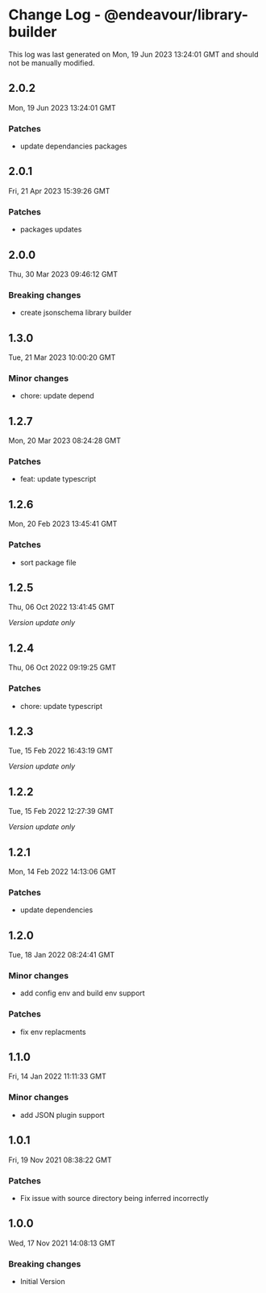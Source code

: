 # Change Log - @endeavour/library-builder

This log was last generated on Mon, 19 Jun 2023 13:24:01 GMT and should not be manually modified.

## 2.0.2
Mon, 19 Jun 2023 13:24:01 GMT

### Patches

-  update dependancies packages

## 2.0.1
Fri, 21 Apr 2023 15:39:26 GMT

### Patches

- packages updates

## 2.0.0
Thu, 30 Mar 2023 09:46:12 GMT

### Breaking changes

- create jsonschema library builder

## 1.3.0
Tue, 21 Mar 2023 10:00:20 GMT

### Minor changes

- chore: update depend

## 1.2.7
Mon, 20 Mar 2023 08:24:28 GMT

### Patches

- feat: update typescript

## 1.2.6
Mon, 20 Feb 2023 13:45:41 GMT

### Patches

- sort package file

## 1.2.5
Thu, 06 Oct 2022 13:41:45 GMT

_Version update only_

## 1.2.4
Thu, 06 Oct 2022 09:19:25 GMT

### Patches

- chore: update typescript

## 1.2.3
Tue, 15 Feb 2022 16:43:19 GMT

_Version update only_

## 1.2.2
Tue, 15 Feb 2022 12:27:39 GMT

_Version update only_

## 1.2.1
Mon, 14 Feb 2022 14:13:06 GMT

### Patches

- update dependencies

## 1.2.0
Tue, 18 Jan 2022 08:24:41 GMT

### Minor changes

- add config env and build env support

### Patches

- fix env replacments

## 1.1.0
Fri, 14 Jan 2022 11:11:33 GMT

### Minor changes

- add JSON plugin support

## 1.0.1
Fri, 19 Nov 2021 08:38:22 GMT

### Patches

- Fix issue with source directory being inferred incorrectly

## 1.0.0
Wed, 17 Nov 2021 14:08:13 GMT

### Breaking changes

- Initial Version

